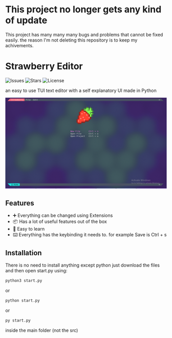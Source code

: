 # This project no longer gets any kind of update
This project has many many many bugs and problems that cannot be fixed easily.
the reason I'm not deleting this repository is to keep my achivements.

# Strawberry Editor
![Issues](https://img.shields.io/github/issues/Mani4D46/strawberry-editor?color=red&style=for-the-badge)
![Stars](https://img.shields.io/github/stars/Mani4D46/strawberry-editor?color=yellow&style=for-the-badge)
![License](https://img.shields.io/github/license/Mani4D46/strawberry-editor?style=for-the-badge)


an easy to use TUI text editor with a self explanatory UI made in Python

![Screenshot](https://github.com/Mani4D46/Lambda/blob/main/image.PNG)

## Features
* ➕ Everything can be changed using Extensions
* 📦 Has a lot of useful features out of the box
* 🏫 Easy to learn
* ⌨️ Everything has the keybinding it needs to. for example Save is Ctrl + s

## Installation
There is no need to install anything except python
just download the files and then open start.py using:
```bash
python3 start.py
```
or
```bash
python start.py
```
or
```bash
py start.py
```
inside the main folder (not the src)
